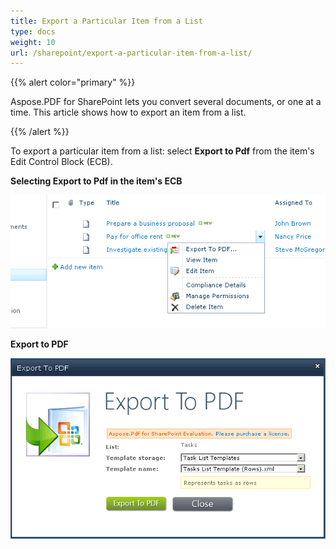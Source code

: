 ```yaml
---
title: Export a Particular Item from a List
type: docs
weight: 10
url: /sharepoint/export-a-particular-item-from-a-list/
---
```


{{% alert color="primary" %}} 

Aspose.PDF for SharePoint lets you convert several documents, or one at a time. This article shows how to export an item from a list.

{{% /alert %}} 

To export a particular item from a list: select **Export to Pdf** from the item's Edit Control Block (ECB). 

**Selecting Export to Pdf in the item's ECB** 

![todo:image_alt_text](export-a-particular-item-from-a-list_1.png)



**Export to PDF** 

![todo:image_alt_text](export-a-particular-item-from-a-list_2.png)
